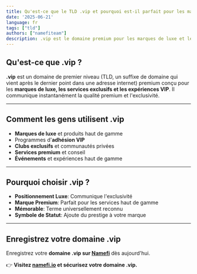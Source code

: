 ```yaml
---
title: Qu'est-ce que le TLD .vip et pourquoi est-il parfait pour les marques exclusives ?
date: '2025-06-21'
language: fr
tags: ["tld"]
authors: ["namefiteam"]
description: .vip est le domaine premium pour les marques de luxe et les services exclusifs. Parfait pour les adhésions VIP et les entreprises haut de gamme.
---
```



## **Qu'est-ce que .vip ?**

**.vip** est un domaine de premier niveau (TLD, un suffixe de domaine qui vient après le dernier point dans une adresse internet) premium conçu pour les **marques de luxe, les services exclusifs et les expériences VIP**. Il communique instantanément la qualité premium et l'exclusivité.

---

## **Comment les gens utilisent .vip**

*   **Marques de luxe** et produits haut de gamme
*   Programmes d'**adhésion VIP**
*   **Clubs exclusifs** et communautés privées
*   **Services premium** et conseil
*   **Événements** et expériences haut de gamme

---

## **Pourquoi choisir .vip ?**

*   **Positionnement Luxe**: Communique l'exclusivité
*   **Marque Premium**: Parfait pour les services haut de gamme
*   **Mémorable**: Terme universellement reconnu
*   **Symbole de Statut**: Ajoute du prestige à votre marque

---

## **Enregistrez votre domaine .vip**

Enregistrez votre **domaine .vip sur [Namefi](https://namefi.io)** dès aujourd'hui.

👉 **Visitez [namefi.io](https://namefi.io) et sécurisez votre domaine .vip.**